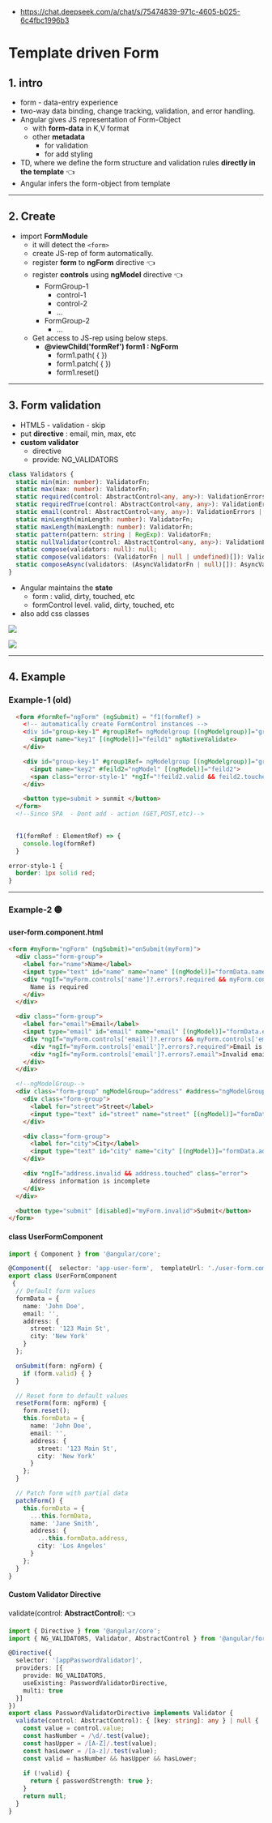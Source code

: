 - https://chat.deepseek.com/a/chat/s/75474839-971c-4605-b025-6c4fbc1996b3

# Template driven Form
## 1. intro
- form - data-entry experience
- two-way data binding, change tracking, validation, and error handling.
- Angular gives JS representation of Form-Object
  - with **form-data** in K,V format  
  - other **metadata** 
    - for validation
    - for add styling
- TD, where we define the form structure and validation rules **directly in the template** :point_left:
- Angular infers the form-object from template
---


## 2. Create
- import **FormModule**
  - it will detect the `<form>` 
  - create JS-rep of form automatically. 
  - register **form** to **ngForm** directive :point_left:
  - register **controls** using **ngModel** directive :point_left:
    - FormGroup-1
      - control-1
      - control-2
      - ...
    - FormGroup-2
      - ...
  - Get access to JS-rep using below steps.
    - **@viewChild('formRef') form1 : NgForm**
      - form1.path( { })
      - form1.patch( { })
      - form1.reset()
---
## 3. Form validation
- HTML5 -  validation  - skip
- put **directive** : email, min, max, etc
- **custom validator**
  - directive 
  - provide: NG_VALIDATORS

```typescript
class Validators {
  static min(min: number): ValidatorFn;
  static max(max: number): ValidatorFn;
  static required(control: AbstractControl<any, any>): ValidationErrors | null;
  static requiredTrue(control: AbstractControl<any, any>): ValidationErrors | null;
  static email(control: AbstractControl<any, any>): ValidationErrors | null;
  static minLength(minLength: number): ValidatorFn;
  static maxLength(maxLength: number): ValidatorFn;
  static pattern(pattern: string | RegExp): ValidatorFn;
  static nullValidator(control: AbstractControl<any, any>): ValidationErrors | null;
  static compose(validators: null): null;
  static compose(validators: (ValidatorFn | null | undefined)[]): ValidatorFn | null;
  static composeAsync(validators: (AsyncValidatorFn | null)[]): AsyncValidatorFn | null;
}
```

- Angular maintains the **state**  
  - form  : valid, dirty, touched, etc
  - formControl level. valid, dirty, touched, etc
- also add css classes

![](./assets/form3.PNG)

![](./assets/form4.PNG)

---
## 4. Example
### Example-1 (old)
```html
  <form #formRef="ngForm" (ngSubmit) = "f1(formRef) > 
    <!-- automatically create FormControl instances -->
    <div id="group-key-1" #group1Ref= ngModelgroup [(ngModelgroup)]="group-1-data">
      <input name="key1" [(ngModel)]="feild1" ngNativeValidate>
    </div>

    <div id="group-key-1" #group1Ref= ngModelgroup [(ngModelgroup)]="group-1-data">
      <input name="key2" #feild2="ngModel" [(ngModel)]="feild2">
      <span class="error-style-1" *ngIf="!feild2.valid && feild2.touched">Please enter a valid email!</span>
    </div>

    <button type=submit > sunmit </button>
  </form> 
  <!--Since SPA  - Dont add - action (GET,POST,etc)-->
  
``` 
```typescript
  f1(formRef : ElementRef) => { 
    console.log(formRef)
  }
```
```css
error-style-1 {
  border: 1px solid red;
}
```
---
### Example-2 :yellow_circle:
#### user-form.component.html
```html
<form #myForm="ngForm" (ngSubmit)="onSubmit(myForm)">
  <div class="form-group">
    <label for="name">Name</label>
    <input type="text" id="name" name="name" [(ngModel)]="formData.name" required>
    <div *ngIf="myForm.controls['name']?.errors?.required && myForm.controls['name']?.touched">
      Name is required
    </div>
  </div>

  <div class="form-group">
    <label for="email">Email</label>
    <input type="email" id="email" name="email" [(ngModel)]="formData.email" required email>
    <div *ngIf="myForm.controls['email']?.errors && myForm.controls['email']?.touched">
      <div *ngIf="myForm.controls['email']?.errors?.required">Email is required</div>
      <div *ngIf="myForm.controls['email']?.errors?.email">Invalid email format</div>
    </div>
  </div>

  <!--ngModelGroup-->
  <div class="form-group" ngModelGroup="address" #address="ngModelGroup">
    <div class="form-group">
      <label for="street">Street</label>
      <input type="text" id="street" name="street" [(ngModel)]="formData.address.street" required>
    </div>

    <div class="form-group">
      <label for="city">City</label>
      <input type="text" id="city" name="city" [(ngModel)]="formData.address.city" required>
    </div>

    <div *ngIf="address.invalid && address.touched" class="error">
      Address information is incomplete
    </div>
  </div>

  <button type="submit" [disabled]="myForm.invalid">Submit</button>
</form>
```

#### class UserFormComponent
```typescript
import { Component } from '@angular/core';

@Component({  selector: 'app-user-form',  templateUrl: './user-form.component.html'})
export class UserFormComponent
 {
  // Default form values
  formData = {
    name: 'John Doe',
    email: '',
    address: {
      street: '123 Main St',
      city: 'New York'
    }
  };

  onSubmit(form: ngForm) {
    if (form.valid) { }
  }

  // Reset form to default values
  resetForm(form: ngForm) {
    form.reset();
    this.formData = {
      name: 'John Doe',
      email: '',
      address: {
        street: '123 Main St',
        city: 'New York'
      }
    };
  }

  // Patch form with partial data
  patchForm() {
    this.formData = {
      ...this.formData,
      name: 'Jane Smith',
      address: {
        ...this.formData.address,
        city: 'Los Angeles'
      }
    };
  }
}
```

#### Custom Validator Directive
validate(control: **AbstractControl**): :point_left:
```typescript
import { Directive } from '@angular/core';
import { NG_VALIDATORS, Validator, AbstractControl } from '@angular/forms';

@Directive({
  selector: '[appPasswordValidator]',
  providers: [{
    provide: NG_VALIDATORS,
    useExisting: PasswordValidatorDirective,
    multi: true
  }]
})
export class PasswordValidatorDirective implements Validator {
  validate(control: AbstractControl): { [key: string]: any } | null {
    const value = control.value;
    const hasNumber = /\d/.test(value);
    const hasUpper = /[A-Z]/.test(value);
    const hasLower = /[a-z]/.test(value);
    const valid = hasNumber && hasUpper && hasLower;
    
    if (!valid) {
      return { passwordStrength: true };
    }
    return null;
  }
}
```








